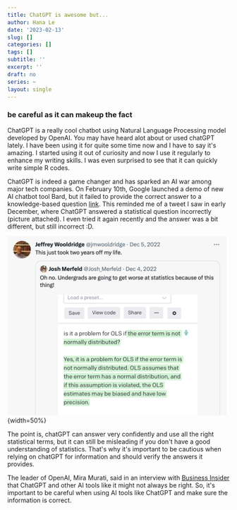 ```yaml
---
title: ChatGPT is awesome but...
author: Hana Le
date: '2023-02-13'
slug: []
categories: []
tags: []
subtitle: ''
excerpt: ''
draft: no
series: ~
layout: single
---
```


### be careful as it can makeup the fact

ChatGPT is a really cool chatbot using Natural Language Processing model developed by OpenAI. You may have heard alot about or used chatGPT lately. I have been using it for quite some time now and I have to say it's amazing. I started using it out of curiosity and now I use it regularly to enhance my writing skills. I was even surprised to see that it can quickly write simple R codes.


ChatGPT is indeed a game changer and has sparked an AI war among major tech companies. On February 10th, Google launched a demo of new AI chatbot tool Bard, but it failed to provide the correct answer to a knowledge-based question [link]( https://edition.cnn.com/2023/02/08/tech/google-ai-bard-demo-error/index.html). This reminded me of a tweet I saw in early December, where ChatGPT answered a statistical question incorrectly (picture attached). I even tried it again recently and the answer was a bit different, but still incorrect :D.


![Twitter screenshot](ChatGPT1.png){width=50%}


The point is, chatGPT can answer very confidently and use all the right statistical terms, but it can still be misleading if you don't have a good understanding of statistics. That's why it's important to be cautious when relying on chatGPT for information and should verify the answers it provides.


The leader of OpenAI, Mira Murati, said in an interview with [Business Insider](https://www.businessinsider.com/chatgpt-may-make-up-facts-openai-cto-mira-murati-says-2023-2) that ChatGPT and other AI tools like it might not always be right. So, it's important to be careful when using AI tools like ChatGPT and make sure the information is correct.






